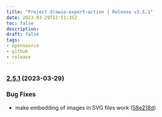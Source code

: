 ```yaml
---
title: "Project drawio-export-action | Release v2.5.1"
date: 2023-03-29T12:51:35Z
toc: false
description: 
draft: false
tags:
- opensource
- github
- release
---
```

### [2.5.1](https://github.com/rlespinasse/drawio-export-action/compare/v2.5.0...v2.5.1) (2023-03-29)


### Bug Fixes

* make embedding of images in SVG files work ([58e218d](https://github.com/rlespinasse/drawio-export-action/commit/58e218d5e5eeeb2be4e1cad54e5ba2082d468821))



